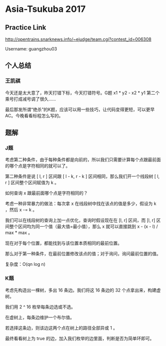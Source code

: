 # Asia-Tsukuba 2017

## Practice Link

http://opentrains.snarknews.info/~ejudge/team.cgi?contest_id=006308

Username: guangzhou03

## 个人总结

### 王凯祺

今天还是太大意了，昨天打错下标，今天打错符号。G题 x1 * y2 - x2 * y1 第二个乘号打成减号调了很久……

最后那发所谓“绝杀”的K题，应该可以用一些技巧，让代码变得更短，可以更早AC。今晚看看标程怎么写的。

## 题解

### J题

考虑第二种条件，由于每种条件都是向前的，所以我们只需要计算每个点跟最前面的哪个点是字符相同的就可以了。

第二种条件是说 \[ l, r \] 区间跟 \[ l - k, r - k \] 区间相同，那么我们开一个线段树 \[ l, r \] 区间整个区间赋值为 k 。

如何查询 x 跟最前面哪个点是字符相同的？

考虑一种非常暴力的做法：每次拿 x 在线段树中找在该点的值是多少，假设为 k ，然后 x -= k 。

我们可以在线段树的查询上加一点优化，查询时假设现在在 [l, r] 区间，而 [l, r] 区间整个区间均为同一个值（最大值=最小值），那么 x 就可以直接跳到 
x - (x - l) / max * max 。

现在对于每个位置，都能找到与该位置本质相同的最前位置。

那么对于第一种条件，在最前位置修改该点的值；对于询问，询问最前位置的值。

复杂度：O(qn log n)

### K题

考虑先构造出一棵树，多出 16 条边。我们将这 16 条边的 32 个点拿出来，构建虚树。

我们用 2 ^ 16 枚举每条边选或不选。

在虚树上，每条边维护一个布尔值。

若选择这条边，则该边这两个点在树上的路径全部异或 1 。

最终看看树上为 true 的边，加入我们枚举的边里面，判断是否为简单环即可。



